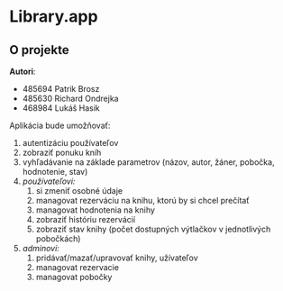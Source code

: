 # Library.app

## O projekte

**Autori**:
- 485694 Patrik Brosz
- 485630 Richard Ondrejka
- 468984 Lukáš Hasik<br>

Aplikácia bude umožňovať:
1. autentizáciu používateľov
2. zobraziť ponuku kníh<br>
3. vyhľadávanie na základe parametrov (názov, autor, žáner, pobočka, hodnotenie, stav)
4. *používateľovi:*
   1. si zmeniť osobné údaje
   2. managovat rezerváciu na knihu, ktorú by si chcel prečítať
   3. managovat hodnotenia na knihy
   4. zobraziť históriu rezervácií
   5. zobraziť stav knihy (počet dostupných výtlačkov v jednotlivých pobočkách)
5. *adminovi:*
   1. pridávať/mazať/upravovať knihy, užívateľov
   2. managovat rezervacie
   3. managovat pobočky


